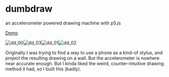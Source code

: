 # dumbdraw
an accelerometer powered drawing machine with p5.js

[Demo](https://rjpeart.github.io/dumbdraw/)

![dd_00](https://cloud.githubusercontent.com/assets/2930635/19626494/0562047a-9966-11e6-8352-db196e510ed1.png)![dd_03](https://cloud.githubusercontent.com/assets/2930635/19626509/331755d2-9966-11e6-871a-a7fe750751f0.png)![dd_01](https://cloud.githubusercontent.com/assets/2930635/19626507/32ea39f8-9966-11e6-954b-af54706ac191.png)![dd_02](https://cloud.githubusercontent.com/assets/2930635/19626508/330e9a78-9966-11e6-81f1-39c1cd92e66b.png)

Originally I was trying to find a way to use a phone as a kind-of stylus, and project the resulting drawing on a wall. But the accelerometer is nowhere near accurate enough. But I kinda liked the weird, counter-intuitive drawing method it had, so I built this (badly).
